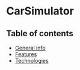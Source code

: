 # CarSimulator

## Table of contents
* [General info](#general-info)
* [Features](#features)
* [Technologies](#technologies)
